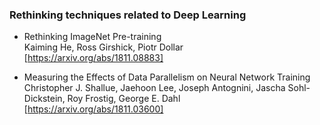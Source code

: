 
### Rethinking techniques related to Deep Learning 

- Rethinking ImageNet Pre-training \
  Kaiming He, Ross Girshick, Piotr Dollar \
  [https://arxiv.org/abs/1811.08883]
  
- Measuring the Effects of Data Parallelism on Neural Network Training \
  Christopher J. Shallue, Jaehoon Lee, Joseph Antognini, Jascha Sohl-Dickstein, Roy Frostig, George E. Dahl\
  [https://arxiv.org/abs/1811.03600]
  

